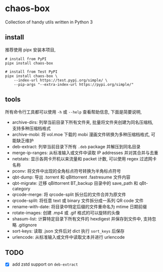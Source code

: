 # chaos-box

Collection of handy utils written in Python 3

## install

推荐使用 pipx 安装本项目,

```shell
# install from PyPI
pipx install chaos-box

# install from Test PyPI
pipx install chaos-box \
    --index-url https://test.pypi.org/simple/ \
    --pip-args "--extra-index-url https://pypi.org/simple/"
```

## tools

所有命令行工具都可以使用 `-h` 或 `--help` 查看帮助信息, 下面是简要说明,

- archive-dirs: 列举当前目录下所有文件夹, 批量将文件夹创建为同名压缩档, 支持多种压缩档格式
- archive-mobi: 将 vol.moe 下载的 mobi 漫画文件转换为多种压缩档格式, 可能缺乏维护
- deb-extract: 列举当前目录下所有 `.deb` package 并解压到同名目录
- merge-ip-ranges: 从标准输入或文件中读取 IP addresses 并对其合并与去重
- netstats: 显示各网卡开机以来流量和 packet 计数, 可以使用 regex 过滤网卡名称
- pconv: 将文件中出现的全角标点符号转换为半角标点符号
- qbt-dump: 导出 .torrent 和 qBittorrent .fastresume 文件内容
- qbt-migrate: 迁移 qBittorrent BT_backup 目录中的 save_path 和 qBt-category
- qrcode-merge: 将 qrcode-split 拆分后的文件合并为原文件
- qrcode-split: 将任意 text 或 binary 文件拆分成一系列 QR code 文件
- rename-with-date: 将目录中特定后缀的文件重命名为 mtime 日期前缀
- rotate-images: 创建 .mp4 或 .gif 格式的可以旋转的头像
- shasum-list: 计算特定目录下所有文件的 hexdigest 并保存到文件中, 支持忽略 .gitignore
- sort-keys: 读取 .json 文件后对 dict 执行 `sort_keys` 后保存
- urlencode: 从标准输入或文件中读取文本并进行 urlencode

## TODO

- [x] add zstd support on `deb-extract`
